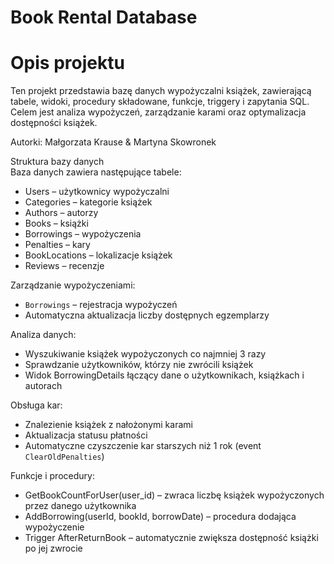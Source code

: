 # Book Rental Database  

# Opis projektu  
Ten projekt przedstawia bazę danych wypożyczalni książek, zawierającą tabele, widoki, procedury składowane, funkcje, triggery i zapytania SQL.  
Celem jest analiza wypożyczeń, zarządzanie karami oraz optymalizacja dostępności książek.  

Autorki: Małgorzata Krause & Martyna Skowronek  

Struktura bazy danych  
Baza danych zawiera następujące tabele:  
- Users – użytkownicy wypożyczalni  
- Categories – kategorie książek  
- Authors – autorzy  
- Books – książki  
- Borrowings – wypożyczenia  
- Penalties – kary  
- BookLocations – lokalizacje książek  
- Reviews – recenzje  


Zarządzanie wypożyczeniami:
- `Borrowings` – rejestracja wypożyczeń  
- Automatyczna aktualizacja liczby dostępnych egzemplarzy

Analiza danych: 
- Wyszukiwanie książek wypożyczonych co najmniej 3 razy  
- Sprawdzanie użytkowników, którzy nie zwrócili książek  
- Widok BorrowingDetails łączący dane o użytkownikach, książkach i autorach  

Obsługa kar: 
- Znalezienie książek z nałożonymi karami  
- Aktualizacja statusu płatności  
- Automatyczne czyszczenie kar starszych niż 1 rok (event `ClearOldPenalties`)  

Funkcje i procedury:
- GetBookCountForUser(user_id) – zwraca liczbę książek wypożyczonych przez danego użytkownika  
- AddBorrowing(userId, bookId, borrowDate) – procedura dodająca wypożyczenie  
- Trigger AfterReturnBook – automatycznie zwiększa dostępność książki po jej zwrocie  
